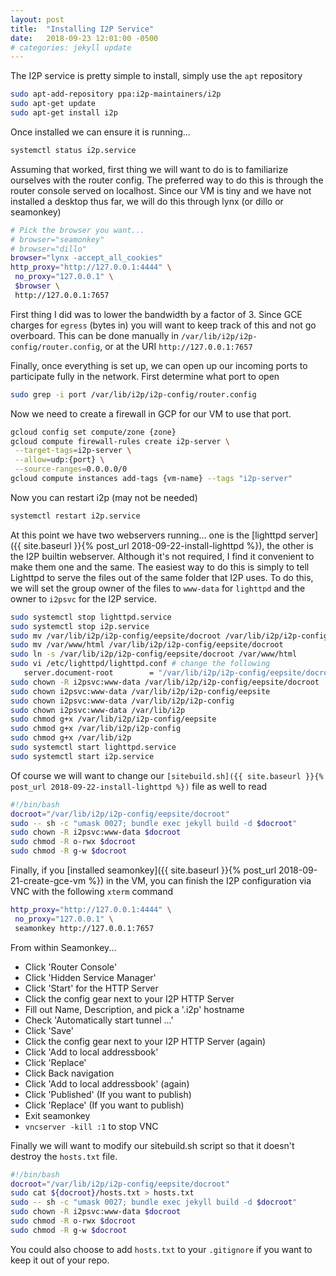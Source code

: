 ```yaml
---
layout: post
title:  "Installing I2P Service"
date:   2018-09-23 12:01:00 -0500
# categories: jekyll update
---
```


The I2P service is pretty simple to install, simply use the `apt` repository

```bash
sudo apt-add-repository ppa:i2p-maintainers/i2p
sudo apt-get update
sudo apt-get install i2p
```

Once installed we can ensure it is running...
```bash
systemctl status i2p.service
```

Assuming that worked, first thing we will want to do is to familiarize ourselves with the router config.  The preferred way to do this is through the router console served on localhost.  Since our VM is tiny and we have not installed a desktop thus far, we will do this through lynx (or dillo or seamonkey)

```bash
# Pick the browser you want...
# browser="seamonkey"
# browser="dillo"
browser="lynx -accept_all_cookies"
http_proxy="http://127.0.0.1:4444" \
 no_proxy="127.0.0.1" \
 $browser \
 http://127.0.0.1:7657
```

First thing I did was to lower the bandwidth by a factor of 3.  Since GCE charges for `egress` (bytes in) you will want to keep track of this and not go overboard.  This can be done manually in `/var/lib/i2p/i2p-config/router.config`, or at the URI `http://127.0.0.1:7657`

Finally, once everything is set up, we can open up our incoming ports to participate fully in the network.  First determine what port to open
```bash
sudo grep -i port /var/lib/i2p/i2p-config/router.config
```

<!-- todo: move lighttpd to point to eepsite homepage, share source -->

Now we need to create a firewall in GCP for our VM to use that port.
```bash
gcloud config set compute/zone {zone}
gcloud compute firewall-rules create i2p-server \
 --target-tags=i2p-server \
 --allow=udp:{port} \
 --source-ranges=0.0.0.0/0
gcloud compute instances add-tags {vm-name} --tags "i2p-server"
```

Now you can restart i2p (may not be needed)
```bash
systemctl restart i2p.service
```

At this point we have two webservers running... one is the [lighttpd server]({{ site.baseurl }}{% post_url 2018-09-22-install-lighttpd %}), the other is the I2P builtin webserver.  Although it's not required, I find it convenient to make them one and the same.  The easiest way to do this is simply to tell Lighttpd to serve the files out of the same folder that I2P uses.  To do this, we will set the group owner of the files to `www-data` for `lighttpd` and the owner to `i2psvc` for the I2P service.

```bash
sudo systemctl stop lighttpd.service
sudo systemctl stop i2p.service
sudo mv /var/lib/i2p/i2p-config/eepsite/docroot /var/lib/i2p/i2p-config/eepsite/docroot.orig
sudo mv /var/www/html /var/lib/i2p/i2p-config/eepsite/docroot
sudo ln -s /var/lib/i2p/i2p-config/eepsite/docroot /var/www/html
sudo vi /etc/lighttpd/lighttpd.conf # change the following
   server.document-root        = "/var/lib/i2p/i2p-config/eepsite/docroot"
sudo chown -R i2psvc:www-data /var/lib/i2p/i2p-config/eepsite/docroot
sudo chown i2psvc:www-data /var/lib/i2p/i2p-config/eepsite
sudo chown i2psvc:www-data /var/lib/i2p/i2p-config
sudo chown i2psvc:www-data /var/lib/i2p
sudo chmod g+x /var/lib/i2p/i2p-config/eepsite
sudo chmod g+x /var/lib/i2p/i2p-config
sudo chmod g+x /var/lib/i2p
sudo systemctl start lighttpd.service
sudo systemctl start i2p.service
```

Of course we will want to change our `[sitebuild.sh]({{ site.baseurl }}{% post_url 2018-09-22-install-lighttpd %})` file as well to read
```bash
#!/bin/bash
docroot="/var/lib/i2p/i2p-config/eepsite/docroot"
sudo -- sh -c "umask 0027; bundle exec jekyll build -d $docroot"
sudo chown -R i2psvc:www-data $docroot
sudo chmod -R o-rwx $docroot
sudo chmod -R g-w $docroot
```

Finally, if you [installed seamonkey]({{ site.baseurl }}{% post_url 2018-09-21-create-gce-vm %}) in the VM, you can finish the I2P configuration via VNC with the following `xterm` command
```bash
http_proxy="http://127.0.0.1:4444" \
 no_proxy="127.0.0.1" \
 seamonkey http://127.0.0.1:7657
```

From within Seamonkey...

* Click 'Router Console'
* Click 'Hidden Service Manager'
* Click 'Start' for the HTTP Server
* Click the config gear next to your I2P HTTP Server
* Fill out Name, Description, and pick a '.i2p' hostname
* Check 'Automatically start tunnel ...'
* Click 'Save'
* Click the config gear next to your I2P HTTP Server (again)
* Click 'Add to local addressbook'
* Click 'Replace'
* Click Back navigation
* Click 'Add to local addressbook' (again)
* Click 'Published' (If you want to publish)
* Click 'Replace' (If you want to publish)
* Exit seamonkey
* `vncserver -kill :1` to stop VNC

Finally we will want to modify our sitebuild.sh script so that it doesn't destroy the `hosts.txt` file.

```bash
#!/bin/bash
docroot="/var/lib/i2p/i2p-config/eepsite/docroot"
sudo cat ${docroot}/hosts.txt > hosts.txt
sudo -- sh -c "umask 0027; bundle exec jekyll build -d $docroot"
sudo chown -R i2psvc:www-data $docroot
sudo chmod -R o-rwx $docroot
sudo chmod -R g-w $docroot
```

You could also choose to add `hosts.txt` to your `.gitignore` if you want to keep it out of your repo.
